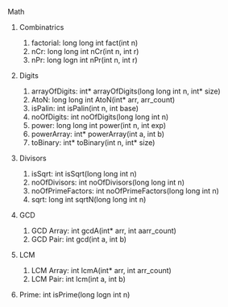 Math

1. Combinatrics
	1. factorial: long long int fact(int n)
	2. nCr: long long int nCr(int n, int r)
	3. nPr: long logn int nPr(int n, int r)

2. Digits
	1. arrayOfDigits: int* arrayOfDigits(long long int n, int* size)
	2. AtoN: long long int AtoN(int* arr, arr_count)
	3. isPalin: int isPalin(int n, int base)
	4. noOfDigits: int noOfDigits(long long int n)
	5. power: long long int power(int n, int exp)
	6. powerArray: int* powerArray(int a, int b)
	7. toBinary: int* toBinary(int n, int* size)
	
3. Divisors
	1. isSqrt: int isSqrt(long long int n)
	2. noOfDivisors: int noOfDivisors(long long int n)
	3. noOfPrimeFactors: int noOfPrimeFactors(long long int n)
	4. sqrt: long int sqrtN(long long int n)

4. GCD
	1. GCD Array: int gcdA(int* arr, int aarr_count)
	2. GCD Pair: int gcd(int a, int b)

5. LCM
	1. LCM Array: int lcmA(int* arr, int arr_count)
	2. LCM Pair: int lcm(int a, int b)

6. Prime: int isPrime(long logn int n)
